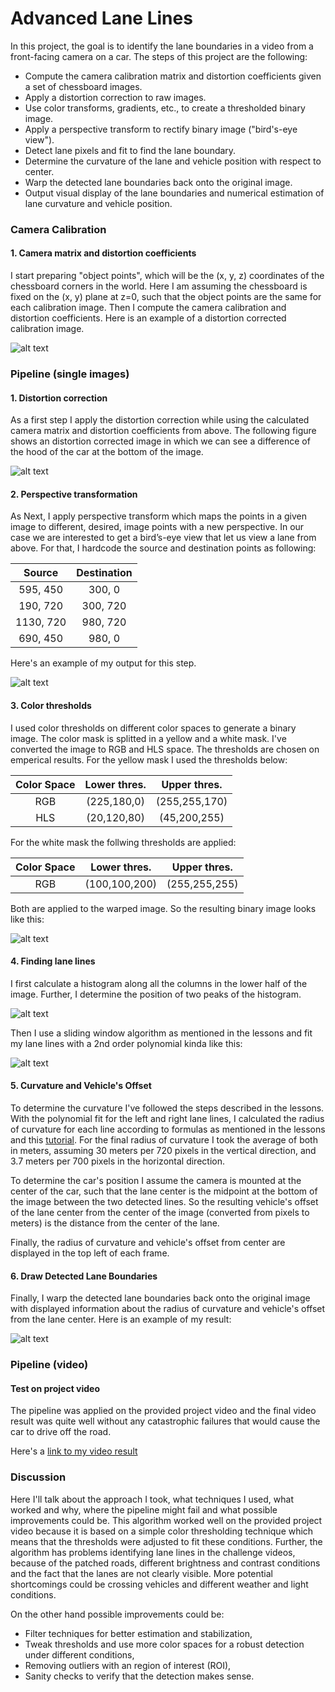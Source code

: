 # Advanced Lane Lines
In this project, the goal is to identify the lane boundaries in a video from a front-facing camera on a car. 
The steps of this project are the following:

* Compute the camera calibration matrix and distortion coefficients given a set of chessboard images.
* Apply a distortion correction to raw images.
* Use color transforms, gradients, etc., to create a thresholded binary image.
* Apply a perspective transform to rectify binary image ("bird's-eye view").
* Detect lane pixels and fit to find the lane boundary.
* Determine the curvature of the lane and vehicle position with respect to center.
* Warp the detected lane boundaries back onto the original image.
* Output visual display of the lane boundaries and numerical estimation of lane curvature and vehicle position.

[//]: # (Image References)

[image1]: ./images/chessboard_undist.png "Undistorted"
[image2]: ./images/undist.png "Undistorted"
[image3]: ./images/warp.png "Warped Image"
[image4]: ./images/binary.png "Combined Binary Image"
[image5]: ./images/hist.png "Histogram of Binary Image"
[image6]: ./images/fit.png "Fit Lines"
[image7]: ./images/final.png "Final Image"

### Camera Calibration

#### 1. Camera matrix and distortion coefficients

I start preparing "object points", which will be the (x, y, z) coordinates of the chessboard corners in the world. Here I am assuming the chessboard is fixed on the (x, y) plane at z=0, such that the object points are the same for each calibration image. Then I compute the camera calibration and distortion coefficients. Here is an example of a distortion corrected calibration image. 

![alt text][image1]

### Pipeline (single images)

#### 1. Distortion correction 

As a first step I apply the distortion correction while using the calculated camera matrix and distortion coefficients from above. The following figure shows an distortion corrected image in which we can see a difference of the hood of the car at the bottom of the image.

![alt text][image2]

#### 2. Perspective transformation

As Next, I apply perspective transform which maps the points in a given image to different, desired, image points with a new perspective. In our case we are interested to get a bird’s-eye view that let us view a lane from above. For that, I hardcode the source and destination points as following:

| Source        | Destination   | 
|:-------------:|:-------------:| 
| 595, 450      | 300, 0        | 
| 190, 720      | 300, 720      |
| 1130, 720     | 980, 720      |
| 690, 450      | 980, 0        |

Here's an example of my output for this step.

![alt text][image3]

#### 3. Color thresholds 

I used color thresholds on different color spaces to generate a binary image. The color mask is splitted in a yellow and a white mask. I've converted the image to RGB and HLS space. The thresholds are chosen on emperical results. For the yellow mask I used the thresholds below:

|  Color Space  | Lower thres.  | Upper thres.  |  
|:-------------:|:-------------:|:-------------:| 
| RGB           | (225,180,0)   | (255,255,170) | 
| HLS           | (20,120,80)   | (45,200,255)  |

For the white mask the follwing thresholds are applied:

|  Color Space  | Lower thres.  | Upper thres.  |  
|:-------------:|:-------------:|:-------------:| 
| RGB           | (100,100,200) | (255,255,255) | 

Both are applied to the warped image. So the resulting binary image looks like this:

![alt text][image4]

#### 4. Finding lane lines

I first calculate a histogram along all the columns in the lower half of the image. Further, I determine the position of two peaks of the histogram.    

![alt text][image5]

Then I use a sliding window algorithm as mentioned in the lessons and fit my lane lines with a 2nd order polynomial kinda like this:

![alt text][image6]

#### 5. Curvature and Vehicle's Offset

To determine the curvature I've followed the steps described in the lessons. With the polynomial fit for the left and right lane lines, I calculated the radius of curvature for each line according to formulas as mentioned in the lessons and this [tutorial](http://www.intmath.com/applications-differentiation/8-radius-curvature.php). For the final radius of curvature I took the average of both in meters, assuming 30 meters per 720 pixels in the vertical direction, and 3.7 meters per 700 pixels in the horizontal direction.

To determine the car's position I assume the camera is mounted at the center of the car, such that the lane center is the midpoint at the bottom of the image between the two detected lines. So the resulting vehicle's offset of the lane center from the center of the image (converted from pixels to meters) is the distance from the center of the lane.

Finally, the radius of curvature and vehicle's offset from center are displayed in the top left of each frame.

#### 6. Draw Detected Lane Boundaries

Finally, I warp the detected lane boundaries back onto the original image with displayed information about the radius of curvature and vehicle's offset from the lane center. Here is an example of my result:

![alt text][image7]

### Pipeline (video)

#### Test on project video

The pipeline was applied on the provided project video and the final video result was quite well without any catastrophic failures that would cause the car to drive off the road.

Here's a [link to my video result](../advanced_lane_lines_output.mp4)

### Discussion

Here I'll talk about the approach I took, what techniques I used, what worked and why, where the pipeline might fail and what possible improvements could be. 
This algorithm worked well on the provided project video because it is based on a simple color thresholding technique which means that the thresholds were adjusted to fit these conditions. Further, the algorithm has problems identifying lane lines in the challenge videos, because of the patched roads, different brightness and contrast conditions and the fact that the lanes are not clearly visible. More potential shortcomings could be crossing vehicles and different weather and light conditions. 

On the other hand possible improvements could be:

- Filter techniques for better estimation and stabilization,
- Tweak thresholds and use more color spaces for a robust detection under different conditions,
- Removing outliers with an region of interest (ROI),
- Sanity checks to verify that the detection makes sense. 

